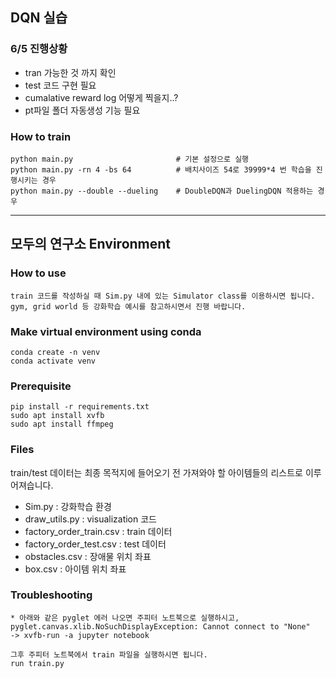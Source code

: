 ## DQN 실습

### 6/5 진행상황
 - tran 가능한 것 까지 확인
 - test 코드 구현 필요
 - cumalative reward log 어떻게 찍을지..?
 - pt파일 폴더 자동생성 기능 필요


### **How to train**
    python main.py                       # 기본 설정으로 실행
    python main.py -rn 4 -bs 64          # 배치사이즈 54로 39999*4 번 학습을 진행시키는 경우
    python main.py --double --dueling    # DoubleDQN과 DuelingDQN 적용하는 경우

---

## 모두의 연구소 Environment

### **How to use**
    train 코드를 작성하실 때 Sim.py 내에 있는 Simulator class를 이용하시면 됩니다.
    gym, grid world 등 강화학습 예시를 참고하시면서 진행 바랍니다.

### **Make virtual environment using conda**
    
    conda create -n venv
    conda activate venv

### **Prerequisite**
    
    pip install -r requirements.txt
    sudo apt install xvfb
    sudo apt install ffmpeg

### **Files**
train/test 데이터는 최종 목적지에 들어오기 전 가져와야 할 아이템들의 리스트로 이루어져습니다.

- Sim.py : 강화학습 환경
- draw_utils.py : visualization 코드
- factory_order_train.csv : train 데이터
- factory_order_test.csv  : test 데이터
- obstacles.csv : 장애물 위치 좌표
- box.csv : 아이템 위치 좌표


### **Troubleshooting**
    
    * 아래와 같은 pyglet 에러 나오면 주피터 노트북으로 실행하시고,
    pyglet.canvas.xlib.NoSuchDisplayException: Cannot connect to "None"
    -> xvfb-run -a jupyter notebook

    그후 주피터 노트북에서 train 파일을 실행하시면 됩니다.
    run train.py
